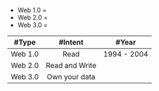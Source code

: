 * Web 1.0 = 
* Web 2.0 = 
* Web 3.0 = 


| #Type  | #Intent |#Year |
| :---: | :---: | :---: |
| Web 1.0  | Read |1994 - 2004 |
| Web 2.0 | Read and Write | |
| Web 3.0 | Own your data | |
